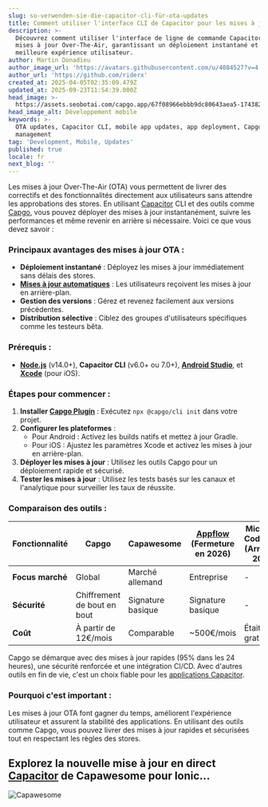 ```yaml
---
slug: so-verwenden-sie-die-capacitor-cli-für-ota-updates
title: Comment utiliser l'interface CLI de Capacitor pour les mises à jour OTA
description: >-
  Découvrez comment utiliser l'interface de ligne de commande Capacitor pour les
  mises à jour Over-The-Air, garantissant un déploiement instantané et une
  meilleure expérience utilisateur.
author: Martin Donadieu
author_image_url: 'https://avatars.githubusercontent.com/u/4084527?v=4'
author_url: 'https://github.com/riderx'
created_at: 2025-04-05T02:35:09.479Z
updated_at: 2025-09-23T11:54:39.000Z
head_image: >-
  https://assets.seobotai.com/capgo.app/67f08966ebbb9dc80643aea5-1743820535214.jpg
head_image_alt: Développement mobile
keywords: >-
  OTA updates, Capacitor CLI, mobile app updates, app deployment, Capgo, version
  management
tag: 'Development, Mobile, Updates'
published: true
locale: fr
next_blog: ''
---
```

Les mises à jour Over-The-Air (OTA) vous permettent de livrer des correctifs et des fonctionnalités directement aux utilisateurs sans attendre les approbations des stores. En utilisant [Capacitor](https://capacitorjs.com/) CLI et des outils comme [Capgo](https://capgo.app/), vous pouvez déployer des mises à jour instantanément, suivre les performances et même revenir en arrière si nécessaire. Voici ce que vous devez savoir :

### Principaux avantages des mises à jour OTA :

- **Déploiement instantané** : Déployez les mises à jour immédiatement sans délais des stores.
- **[Mises à jour automatiques](https://capgo.app/docs/plugin/cloud-mode/auto-update/)** : Les utilisateurs reçoivent les mises à jour en arrière-plan.
- **Gestion des versions** : Gérez et revenez facilement aux versions précédentes.
- **Distribution sélective** : Ciblez des groupes d'utilisateurs spécifiques comme les testeurs bêta.

### Prérequis :

- **[Node.js](https://nodejs.org/en)** (v14.0+), **Capacitor CLI** (v6.0+ ou 7.0+), **[Android Studio](https://developer.android.com/studio)**, et **[Xcode](https://developer.apple.com/xcode/)** (pour iOS).

### Étapes pour commencer :

1. **Installer [Capgo Plugin](https://capgo.app/plugins/)** : Exécutez `npx @capgo/cli init` dans votre projet.
2. **Configurer les plateformes** :
   - Pour Android : Activez les builds natifs et mettez à jour Gradle.
   - Pour iOS : Ajustez les paramètres Xcode et activez les mises à jour en arrière-plan.
3. **Déployer les mises à jour** : Utilisez les outils Capgo pour un déploiement rapide et sécurisé.
4. **Tester les mises à jour** : Utilisez les tests basés sur les canaux et l'analytique pour surveiller les taux de réussite.

### Comparaison des outils :

| Fonctionnalité | Capgo | Capawesome | [Appflow](https://ionic.io/appflow/) (Fermeture en 2026) | Microsoft CodePush (Arrêté en 2024) |
| --- | --- | --- | --- | --- |
| **Focus marché** | Global | Marché allemand | Entreprise | \- |
| **Sécurité** | Chiffrement de bout en bout | Signature basique | Signature basique | \- |
| **Coût** | À partir de 12€/mois | Comparable | ~500€/mois | Était gratuit |

Capgo se démarque avec des mises à jour rapides (95% dans les 24 heures), une sécurité renforcée et une intégration CI/CD. Avec d'autres outils en fin de vie, c'est un choix fiable pour les [applications Capacitor](https://capgo.app/blog/capacitor-comprehensive-guide/).

### Pourquoi c'est important :

Les mises à jour OTA font gagner du temps, améliorent l'expérience utilisateur et assurent la stabilité des applications. En utilisant des outils comme Capgo, vous pouvez livrer des mises à jour rapides et sécurisées tout en respectant les règles des stores.

## Explorez la nouvelle mise à jour en direct [Capacitor](https://capacitorjs.com/) de Capawesome pour Ionic...

![Capawesome](https://assets.seobotai.com/capgo.app/67f08966ebbb9dc80643aea5/5b1313ba32c189efb1a18534f5d1b0bc.jpg)
